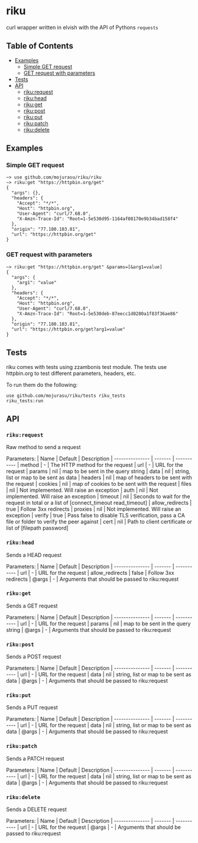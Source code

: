 # riku
curl wrapper written in elvish with the API of Pythons `requests`

## Table of Contents
- [Examples](#examples)
  - [Simple GET request](#simple-get-request)
  - [GET request with parameters](#get-request-with-parameters)
- [Tests](#tests)
- [API](#api)
  - [riku:request](rikurequest)
  - [riku:head](rikuhead)
  - [riku:get](rikuget)
  - [riku:post](rikupost)
  - [riku:put](rikuput)
  - [riku:patch](rikupatch)
  - [riku:delete](rikudelete)

## Examples

### Simple GET request
```
~> use github.com/mojurasu/riku/riku
~> riku:get "https://httpbin.org/get"
{
  "args": {},
  "headers": {
    "Accept": "*/*",
    "Host": "httpbin.org",
    "User-Agent": "curl/7.68.0",
    "X-Amzn-Trace-Id": "Root=1-5e530d95-1164af08170e9b34bad158f4"
  },
  "origin": "77.180.103.81",
  "url": "https://httpbin.org/get"
}
```

### GET request with parameters
```
~> riku:get "https://httpbin.org/get" &params=[&arg1=value]
{
  "args": {
    "arg1": "value"
  },
  "headers": {
    "Accept": "*/*",
    "Host": "httpbin.org",
    "User-Agent": "curl/7.68.0",
    "X-Amzn-Trace-Id": "Root=1-5e530deb-87eecc1d0280a1f83f36ae86"
  },
  "origin": "77.180.103.81",
  "url": "https://httpbin.org/get?arg1=value"
}
```

## Tests
riku comes with tests using zzambonis test module. The tests use httpbin.org to test different parameters, headers, etc.

To run them do the following:

```
use github.com/mojurasu/riku/tests riku_tests
riku_tests:run
```

## API

### `riku:request`
Raw method to send a request

Parameters:
|       Name      | Default | Description
| --------------- | ------- | -----------
| method          |    -    | The HTTP method for the request
| url             |    -    | URL for the request
| params          |   nil   | map to be sent in the query string
| data            |   nil   | string, list or map to be sent as data
| headers         |   nil   | map of headers to be sent with the request
| cookies         |   nil   | map of cookies to be sent with the request
| files           |   nil   | Not implemented. Will raise an exception
| auth            |   nil   | Not implemented. Will raise an exception
| timeout         |   nil   | Seconds to wait for the request in total or a list of [connect_timeout read_timeout]
| allow_redirects |   true  | Follow 3xx redirects
| proxies         |   nil   | Not implemented. Will raise an exception
| verify          |   true  | Pass false to disable TLS verification, pass a CA file or folder to verify the peer against
| cert            |   nil   | Path to client certificate or list of [filepath password]

### `riku:head`
Sends a HEAD request

Parameters:
|       Name      | Default | Description
| --------------- | ------- | -----------
| url             |    -    | URL for the request
| allow_redirects |  false  | Follow 3xx redirects
| @args           |    -    | Arguments that should be passed to riku:request

### `riku:get`
Sends a GET request

Parameters:
|       Name      | Default | Description
| --------------- | ------- | -----------
| url             |    -    | URL for the request
| params          |   nil   | map to be sent in the query string
| @args           |    -    | Arguments that should be passed to riku:request

### `riku:post`
Sends a POST request

Parameters:
|       Name      | Default | Description
| --------------- | ------- | -----------
| url             |    -    | URL for the request
| data            |   nil   | string, list or map to be sent as data
| @args           |    -    | Arguments that should be passed to riku:request

### `riku:put`
Sends a PUT request

Parameters:
|       Name      | Default | Description
| --------------- | ------- | -----------
| url             |    -    | URL for the request
| data            |   nil   | string, list or map to be sent as data
| @args           |    -    | Arguments that should be passed to riku:request

### `riku:patch`
Sends a PATCH request

Parameters:
|       Name      | Default | Description
| --------------- | ------- | -----------
| url             |    -    | URL for the request
| data            |   nil   | string, list or map to be sent as data
| @args           |    -    | Arguments that should be passed to riku:request

### `riku:delete`
Sends a DELETE request

Parameters:
|       Name      | Default | Description
| --------------- | ------- | -----------
| url             |    -    | URL for the request
| @args           |    -    | Arguments that should be passed to riku:request